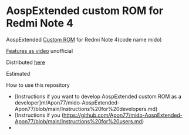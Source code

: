 AospExtended custom ROM for Redmi Note 4
==============================

AospExtended [Custom ROM](https://beebom.com/best-custom-roms-android-phones/) for Redmi Note 4(code name mido)

[Features as video](https://www.youtube.com/watch?v=KuQ9jIVmOXY) unofficial







Distributed [here](https://t.me/rn4downloads/4885)


Estimated 

How to use this repository


* [Instructions if you want to develop AospExtended custom ROM as a developer]m/Apon77/mido-AospExtended-Apon77/blob/main/Instructions%20for%20developers.md)
* [Instructions if you (https://github.com/Apon77/mido-AospExtended-Apon77/blob/main/Instructions%20for%20users.md)
* 
